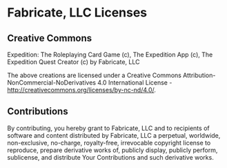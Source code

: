 # Fabricate, LLC Licenses

## Creative Commons

Expedition: The Roleplaying Card Game (c), The Expedition App (c), The Expedition Quest Creator (c) by Fabricate, LLC

The above creations are licensed under a Creative Commons Attribution-NonCommercial-NoDerivatives 4.0 International License - http://creativecommons.org/licenses/by-nc-nd/4.0/.

## Contributions

By contributing, you hereby grant to Fabricate, LLC and to recipients of software and content distributed by Fabricate, LLC a perpetual, worldwide, non-exclusive, no-charge, royalty-free, irrevocable copyright license to reproduce, prepare derivative works of, publicly display, publicly perform, sublicense, and distribute Your Contributions and such derivative works.
